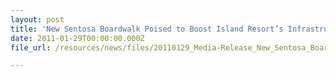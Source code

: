 ```yaml
---
layout: post
title: 'New Sentosa Boardwalk Poised to Boost Island Resort’s Infrastructure and Transportation Network'
date: 2011-01-29T00:00:00.000Z
file_url: /resources/news/files/20110129_Media-Release_New_Sentosa_Boardwalk_poised_to_boost_island_infrastructure_and_transportation_network.pdf

---
```


